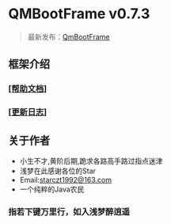 # QMBootFrame v0.7.3

> 最新发布：[QmBootFrame](https://github.com/starmcc/QMBootFrame)

## 框架介绍

### [[帮助文档]](https://github.com/starmcc/QMBootFrame/wiki)

### [[更新日志]](https://github.com/starmcc/QMBootFrame/wiki/Version)

## 关于作者

- 小生不才,黄阶后期,跪求各路高手路过指点迷津
- 浅梦在此感谢各位的Star
- Email:starczt1992@163.com
- 一个纯粹的Java农民

### 指若下键万里行，如入浅梦醉逍遥